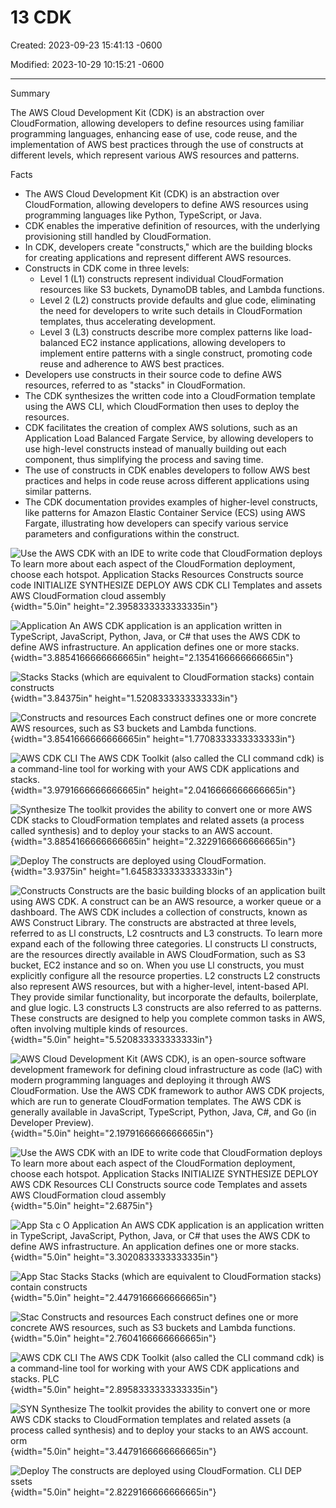 # 13 CDK

Created: 2023-09-23 15:41:13 -0600

Modified: 2023-10-29 10:15:21 -0600

---

Summary

The AWS Cloud Development Kit (CDK) is an abstraction over CloudFormation, allowing developers to define resources using familiar programming languages, enhancing ease of use, code reuse, and the implementation of AWS best practices through the use of constructs at different levels, which represent various AWS resources and patterns.

Facts

- The AWS Cloud Development Kit (CDK) is an abstraction over CloudFormation, allowing developers to define AWS resources using programming languages like Python, TypeScript, or Java.
- CDK enables the imperative definition of resources, with the underlying provisioning still handled by CloudFormation.
- In CDK, developers create "constructs," which are the building blocks for creating applications and represent different AWS resources.
- Constructs in CDK come in three levels:
  - Level 1 (L1) constructs represent individual CloudFormation resources like S3 buckets, DynamoDB tables, and Lambda functions.
  - Level 2 (L2) constructs provide defaults and glue code, eliminating the need for developers to write such details in CloudFormation templates, thus accelerating development.
  - Level 3 (L3) constructs describe more complex patterns like load-balanced EC2 instance applications, allowing developers to implement entire patterns with a single construct, promoting code reuse and adherence to AWS best practices.
- Developers use constructs in their source code to define AWS resources, referred to as "stacks" in CloudFormation.
- The CDK synthesizes the written code into a CloudFormation template using the AWS CLI, which CloudFormation then uses to deploy the resources.
- CDK facilitates the creation of complex AWS solutions, such as an Application Load Balanced Fargate Service, by allowing developers to use high-level constructs instead of manually building out each component, thus simplifying the process and saving time.
- The use of constructs in CDK enables developers to follow AWS best practices and helps in code reuse across different applications using similar patterns.
- The CDK documentation provides examples of higher-level constructs, like patterns for Amazon Elastic Container Service (ECS) using AWS Fargate, illustrating how developers can specify various service parameters and configurations within the construct.





![Use the AWS CDK with an IDE to write code that CloudFormation deploys To learn more about each aspect of the CloudFormation deployment, choose each hotspot. Application Stacks Resources Constructs source code INITIALIZE SYNTHESIZE DEPLOY AWS CDK CLI Templates and assets AWS CloudFormation cloud assembly ](../../../media/AWS-Developing-Serverless-Solutions-on-AWS-Module-4-13-CDK-image1.png){width="5.0in" height="2.3958333333333335in"}





![Application An AWS CDK application is an application written in TypeScript, JavaScript, Python, Java, or C# that uses the AWS CDK to define AWS infrastructure. An application defines one or more stacks. ](../../../media/AWS-Developing-Serverless-Solutions-on-AWS-Module-4-13-CDK-image2.png){width="3.8854166666666665in" height="2.1354166666666665in"}



![Stacks Stacks (which are equivalent to CloudFormation stacks) contain constructs ](../../../media/AWS-Developing-Serverless-Solutions-on-AWS-Module-4-13-CDK-image3.png){width="3.84375in" height="1.5208333333333333in"}



![Constructs and resources Each construct defines one or more concrete AWS resources, such as S3 buckets and Lambda functions. ](../../../media/AWS-Developing-Serverless-Solutions-on-AWS-Module-4-13-CDK-image4.png){width="3.8541666666666665in" height="1.7708333333333333in"}



![AWS CDK CLI The AWS CDK Toolkit (also called the CLI command cdk) is a command-line tool for working with your AWS CDK applications and stacks. ](../../../media/AWS-Developing-Serverless-Solutions-on-AWS-Module-4-13-CDK-image5.png){width="3.9791666666666665in" height="2.0416666666666665in"}



![Synthesize The toolkit provides the ability to convert one or more AWS CDK stacks to CloudFormation templates and related assets (a process called synthesis) and to deploy your stacks to an AWS account. ](../../../media/AWS-Developing-Serverless-Solutions-on-AWS-Module-4-13-CDK-image6.png){width="3.8854166666666665in" height="2.3229166666666665in"}



![Deploy The constructs are deployed using CloudFormation. ](../../../media/AWS-Developing-Serverless-Solutions-on-AWS-Module-4-13-CDK-image7.png){width="3.9375in" height="1.6458333333333333in"}





![Constructs Constructs are the basic building blocks of an application built using AWS CDK. A construct can be an AWS resource, a worker queue or a dashboard. The AWS CDK includes a collection of constructs, known as AWS Construct Library. The constructs are abstracted at three levels, referred to as Ll constructs, L2 cosntructs and L3 constructs. To learn more expand each of the following three categories. Ll constructs Ll constructs, are the resources directly available in AWS CloudFormation, such as S3 bucket, EC2 instance and so on. When you use Ll constructs, you must explicitly configure all the resource properties. L2 constructs L2 constructs also represent AWS resources, but with a higher-level, intent-based API. They provide similar functionality, but incorporate the defaults, boilerplate, and glue logic. L3 constructs L3 constructs are also referred to as patterns. These constructs are designed to help you complete common tasks in AWS, often involving multiple kinds of resources. ](../../../media/AWS-Developing-Serverless-Solutions-on-AWS-Module-4-13-CDK-image8.png){width="5.0in" height="5.520833333333333in"}



![AWS Cloud Development Kit (AWS CDK), is an open-source software development framework for defining cloud infrastructure as code (laC) with modern programming languages and deploying it through AWS CloudFormation. Use the AWS CDK framework to author AWS CDK projects, which are run to generate CloudFormation templates. The AWS CDK is generally available in JavaScript, TypeScript, Python, Java, C#, and Go (in Developer Preview). ](../../../media/AWS-Developing-Serverless-Solutions-on-AWS-Module-4-13-CDK-image9.png){width="5.0in" height="2.1979166666666665in"}



![Use the AWS CDK with an IDE to write code that CloudFormation deploys To learn more about each aspect of the CloudFormation deployment, choose each hotspot. Application Stacks INITIALIZE SYNTHESIZE DEPLOY AWS CDK Resources CLI Constructs source code Templates and assets AWS CloudFormation cloud assembly ](../../../media/AWS-Developing-Serverless-Solutions-on-AWS-Module-4-13-CDK-image10.png){width="5.0in" height="2.6875in"}



![App Sta c O Application An AWS CDK application is an application written in TypeScript, JavaScript, Python, Java, or C# that uses the AWS CDK to define AWS infrastructure. An application defines one or more stacks. ](../../../media/AWS-Developing-Serverless-Solutions-on-AWS-Module-4-13-CDK-image11.png){width="5.0in" height="3.3020833333333335in"}



![App Stac Stacks Stacks (which are equivalent to CloudFormation stacks) contain constructs ](../../../media/AWS-Developing-Serverless-Solutions-on-AWS-Module-4-13-CDK-image12.png){width="5.0in" height="2.4479166666666665in"}



![Stac Constructs and resources Each construct defines one or more concrete AWS resources, such as S3 buckets and Lambda functions. ](../../../media/AWS-Developing-Serverless-Solutions-on-AWS-Module-4-13-CDK-image13.png){width="5.0in" height="2.7604166666666665in"}



![AWS CDK CLI The AWS CDK Toolkit (also called the CLI command cdk) is a command-line tool for working with your AWS CDK applications and stacks. PLC ](../../../media/AWS-Developing-Serverless-Solutions-on-AWS-Module-4-13-CDK-image14.png){width="5.0in" height="2.8958333333333335in"}



![SYN Synthesize The toolkit provides the ability to convert one or more AWS CDK stacks to CloudFormation templates and related assets (a process called synthesis) and to deploy your stacks to an AWS account. orm ](../../../media/AWS-Developing-Serverless-Solutions-on-AWS-Module-4-13-CDK-image15.png){width="5.0in" height="3.4479166666666665in"}



![Deploy The constructs are deployed using CloudFormation. CLI DEP ssets ](../../../media/AWS-Developing-Serverless-Solutions-on-AWS-Module-4-13-CDK-image16.png){width="5.0in" height="2.8229166666666665in"}


















